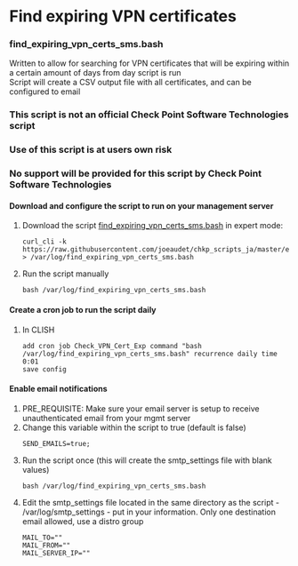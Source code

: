 # Find expiring VPN certificates #

### find_expiring_vpn_certs_sms.bash
Written to allow for searching for VPN certificates that will be expiring within a certain amount of days from day script is run  
Script will create a CSV output file with all certificates, and can be configured to email

### This script is not an official Check Point Software Technologies script
### Use of this script is at users own risk
### No support will be provided for this script by Check Point Software Technologies

#### Download and configure the script to run on your management server
1. Download the script [find_expiring_vpn_certs_sms.bash](https://raw.githubusercontent.com/joeaudet/chkp_scripts_ja/master/expiring_vpn_certs_reporting/find_expiring_vpn_certs_sms.bash) in expert mode:
    ```
    curl_cli -k https://raw.githubusercontent.com/joeaudet/chkp_scripts_ja/master/expiring_vpn_certs_reporting/find_expiring_vpn_certs_sms.bash > /var/log/find_expiring_vpn_certs_sms.bash
    ```
1. Run the script manually
    ```
    bash /var/log/find_expiring_vpn_certs_sms.bash
    ```

#### Create a cron job to run the script daily
1. In CLISH  
    ```
    add cron job Check_VPN_Cert_Exp command "bash /var/log/find_expiring_vpn_certs_sms.bash" recurrence daily time 0:01  
    save config
    ```

#### Enable email notifications
1. PRE_REQUISITE: Make sure your email server is setup to receive unauthenticated email from your mgmt server
2. Change this variable within the script to true (default is false)
    ```
    SEND_EMAILS=true;
    ```
3. Run the script once (this will create the smtp_settings file with blank values)
    ```
    bash /var/log/find_expiring_vpn_certs_sms.bash
    ```
4. Edit the smtp_settings file located in the same directory as the script - /var/log/smtp_settings - put in your information. Only one destination email allowed, use a distro group
    ```
    MAIL_TO=""  
    MAIL_FROM=""  
    MAIL_SERVER_IP=""  
    ```

